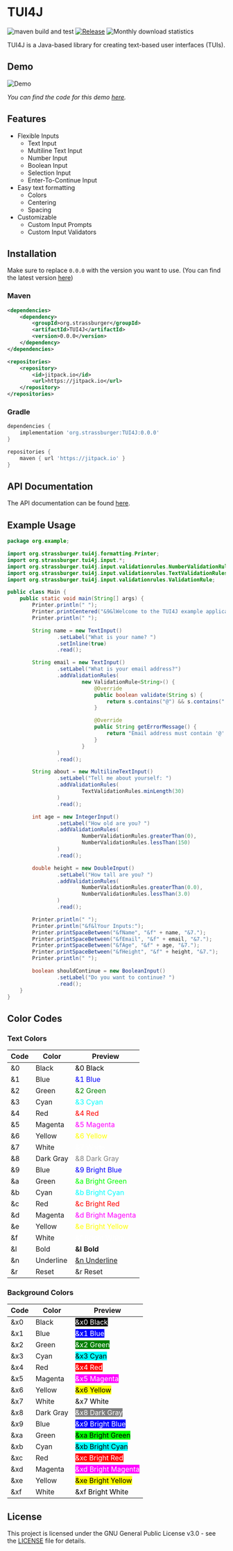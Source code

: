 # TUI4J

![maven build and test](https://github.com/KartoffelChipss/TUI4J/actions/workflows/maven-build-and-test.yml/badge.svg)
[![Release](https://jitpack.io/v/KartoffelChipss/TUI4J.svg)](https://jitpack.io/#KartoffelChipss/TUI4J)
![Monthly download statistics](https://jitpack.io/v/KartoffelChipss/TUI4J/month.svg)

TUI4J is a Java-based library for creating text-based user interfaces (TUIs).

## Demo

![Demo](https://f.j4n.net/tui_demo.gif)

*You can find the code for this demo [here](#example-usage).*

## Features

- Flexible Inputs
  - Text Input
  - Multiline Text Input
  - Number Input
  - Boolean Input
  - Selection Input
  - Enter-To-Continue Input
- Easy text formatting
  - Colors
  - Centering
  - Spacing
- Customizable
  - Custom Input Prompts
  - Custom Input Validators

## Installation

Make sure to replace `0.0.0` with the version you want to use. (You can find the latest version [here](https://jitpack.io/#KartoffelChipss/TUI4J))

### Maven

```xml
<dependencies>
    <dependency>
        <groupId>org.strassburger</groupId>
        <artifactId>TUI4J</artifactId>
        <version>0.0.0</version>
    </dependency>
</dependencies>

<repositories>
    <repository>
        <id>jitpack.io</id>
        <url>https://jitpack.io</url>
    </repository>
</repositories>
```

### Gradle

```groovy
dependencies {
    implementation 'org.strassburger:TUI4J:0.0.0'
}

repositories {
    maven { url 'https://jitpack.io' }
}
```

## API Documentation

The API documentation can be found [here](https://TUI4J.j4n.net).

## Example Usage

```java
package org.example;

import org.strassburger.tui4j.formatting.Printer;
import org.strassburger.tui4j.input.*;
import org.strassburger.tui4j.input.validationrules.NumberValidationRules;
import org.strassburger.tui4j.input.validationrules.TextValidationRules;
import org.strassburger.tui4j.input.validationrules.ValidationRule;

public class Main {
    public static void main(String[] args) {
        Printer.println(" ");
        Printer.printCentered("&9&lWelcome to the TUI4J example application!");
        Printer.println(" ");

        String name = new TextInput()
                .setLabel("What is your name? ")
                .setInline(true)
                .read();

        String email = new TextInput()
                .setLabel("What is your email address?")
                .addValidationRules(
                        new ValidationRule<String>() {
                            @Override
                            public boolean validate(String s) {
                                return s.contains("@") && s.contains(".");
                            }

                            @Override
                            public String getErrorMessage() {
                                return "Email address must contain '@' and '.'";
                            }
                        }
                )
                .read();

        String about = new MultilineTextInput()
                .setLabel("Tell me about yourself: ")
                .addValidationRules(
                        TextValidationRules.minLength(30)
                )
                .read();

        int age = new IntegerInput()
                .setLabel("How old are you? ")
                .addValidationRules(
                        NumberValidationRules.greaterThan(0),
                        NumberValidationRules.lessThan(150)
                )
                .read();

        double height = new DoubleInput()
                .setLabel("How tall are you? ")
                .addValidationRules(
                        NumberValidationRules.greaterThan(0.0),
                        NumberValidationRules.lessThan(3.0)
                )
                .read();

        Printer.println(" ");
        Printer.println("&f&lYour Inputs:");
        Printer.printSpaceBetween("&fName", "&f" + name, "&7.");
        Printer.printSpaceBetween("&fEmail", "&f" + email, "&7.");
        Printer.printSpaceBetween("&fAge", "&f" + age, "&7.");
        Printer.printSpaceBetween("&fHeight", "&f" + height, "&7.");
        Printer.println(" ");

        boolean shouldContinue = new BooleanInput()
                .setLabel("Do you want to continue? ")
                .read();
    }
}
```

## Color Codes

### Text Colors

| Code  | Color  | Preview  |
|-------|--------|----------|
| &0    | Black  | <span style="color:black;">&0 Black</span> |
| &1    | Blue   | <span style="color:blue;">&1 Blue</span> |
| &2    | Green  | <span style="color:green;">&2 Green</span> |
| &3    | Cyan   | <span style="color:cyan;">&3 Cyan</span> |
| &4    | Red    | <span style="color:red;">&4 Red</span> |
| &5    | Magenta| <span style="color:magenta;">&5 Magenta</span> |
| &6    | Yellow | <span style="color:yellow;">&6 Yellow</span> |
| &7    | White  | <span style="color:white;">&7 White</span> |
| &8    | Dark Gray | <span style="color:#808080;">&8 Dark Gray</span> |
| &9    | Blue   | <span style="color:#0000FF;">&9 Bright Blue</span> |
| &a    | Green  | <span style="color:#00FF00;">&a Bright Green</span> |
| &b    | Cyan   | <span style="color:#00FFFF;">&b Bright Cyan</span> |
| &c    | Red    | <span style="color:#FF0000;">&c Bright Red</span> |
| &d    | Magenta| <span style="color:#FF00FF;">&d Bright Magenta</span> |
| &e    | Yellow | <span style="color:#FFFF00;">&e Bright Yellow</span> |
| &f    | White  | <span style="color:#FFFFFF;">&f Bright White</span> |
| &l    | Bold   | <strong>&l Bold</strong> |
| &n    | Underline | <span style="text-decoration:underline;">&n Underline</span> |
| &r    | Reset  | &r Reset |

### Background Colors

| Code  | Color  | Preview  |
|-------|--------|----------|
| &x0   | Black  | <span style="background-color:black; color:white;">&x0 Black</span> |
| &x1   | Blue   | <span style="background-color:blue; color:white;">&x1 Blue</span> |
| &x2   | Green  | <span style="background-color:green; color:white;">&x2 Green</span> |
| &x3   | Cyan   | <span style="background-color:cyan; color:black;">&x3 Cyan</span> |
| &x4   | Red    | <span style="background-color:red; color:white;">&x4 Red</span> |
| &x5   | Magenta| <span style="background-color:magenta; color:white;">&x5 Magenta</span> |
| &x6   | Yellow | <span style="background-color:yellow; color:black;">&x6 Yellow</span> |
| &x7   | White  | <span style="background-color:white; color:black;">&x7 White</span> |
| &x8   | Dark Gray | <span style="background-color:#808080; color:white;">&x8 Dark Gray</span> |
| &x9   | Blue   | <span style="background-color:#0000FF; color:white;">&x9 Bright Blue</span> |
| &xa   | Green  | <span style="background-color:#00FF00; color:black;">&xa Bright Green</span> |
| &xb   | Cyan   | <span style="background-color:#00FFFF; color:black;">&xb Bright Cyan</span> |
| &xc   | Red    | <span style="background-color:#FF0000; color:white;">&xc Bright Red</span> |
| &xd   | Magenta| <span style="background-color:#FF00FF; color:white;">&xd Bright Magenta</span> |
| &xe   | Yellow | <span style="background-color:#FFFF00; color:black;">&xe Bright Yellow</span> |
| &xf   | White  | <span style="background-color:#FFFFFF; color:black;">&xf Bright White</span> |

## License

This project is licensed under the GNU General Public License v3.0 - see the [LICENSE](https://github.com/KartoffelChipss/TUI4J/blob/main/LICENSE) file for details.
